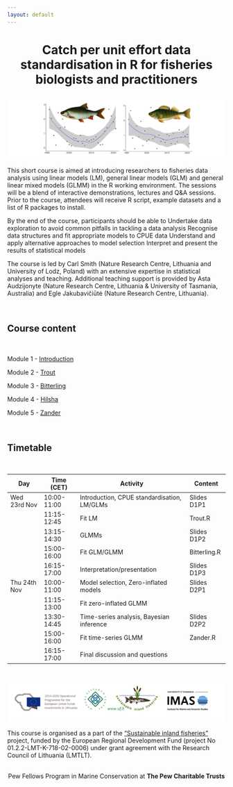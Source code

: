 ```yaml
---
layout: default
---
```


<h1 style="text-align:center;">Catch per unit effort data standardisation in R for fisheries biologists and practitioners </h1>

![course_image](./images/course_image.png)


This short course is aimed at introducing researchers to fisheries data analysis using linear models (LM), general linear models (GLM) and general linear mixed models (GLMM) in the R working environment. The sessions will be a blend of interactive demonstrations, lectures and Q&A sessions. Prior to the course, attendees will receive R script, example datasets and a list of R packages to install.

By the end of the course, participants should be able to
Undertake data exploration to avoid common pitfalls in tackling a data analysis
Recognise data structures and fit appropriate models to CPUE data
Understand and apply alternative approaches to model selection
Interpret and present the results of statistical models

The course is led by Carl Smith (Nature Research Centre, Lithuania and University of Lodz, Poland) with an extensive expertise in statistical analyses and teaching. Additional teaching support is provided by Asta Audzijonyte (Nature Research Centre, Lithuania & University of Tasmania, Australia) and Egle Jakubavičiūtė (Nature Research Centre, Lithuania). 

<br/>

## Course content

<br/>

Module 1 - [Introduction](1-introduction.md)

Module 2 - [Trout](2-trout.md)

Module 3 - [Bitterling](3-bitterling.md)

Module 4 - [Hilsha](4-hilsha.md)

Module 5 - [Zander](5-zander.md)

<br/>

## Timetable

<br/>

| Day | Time (CET) | Activity | Content |
| --- | ----------- | --- | ----------- |
| Wed 23rd Nov | 10:00-11:00 | Introduction, CPUE standardisation, LM/GLMs | Slides D1P1 |
|  | 11:15-12:45 | Fit LM | Trout.R |
|  | 13:15-14:30 | GLMMs | Slides D1P2 |
|  | 15:00-16:00 | Fit GLM/GLMM | Bitterling.R |
|  | 16:15-17:00 | Interpretation/presentation | Slides D1P3 |
| Thu 24th Nov | 10:00-11:00 | Model selection, Zero-inflated models | Slides D2P1 |
|  | 11:15-13:00 | Fit zero-inflated GLMM |  |
|  | 13:30-14:45 | Time-series analysis, Bayesian inference | Slides D2P2 |
|  | 15:00-16:00 | Fit time-series GLMM | Zander.R |
|  | 16:15-17:00 | Final discussion and questions |  |


<br/>


![logos](./images/logos_all.png)

This course is organised as a part of the [“Sustainable inland fisheries”](https://en.sif.lt/home%20--%20EN/) project, funded by the European Regional Development Fund (project No 01.2.2-LMT-K-718-02-0006) under grant agreement with the Research Council of Lithuania (LMTLT).

<br/>

<center>
Pew Fellows Program in Marine Conservation at

<b>
The Pew Charitable Trusts
</b>

</center> 
 